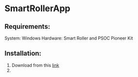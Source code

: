 # SmartRollerApp
## Requirements:
System: Windows
Hardware: Smart Roller and PSOC Pioneer Kit
## Installation:
1. Download from this [link](https://github.com/qrx10/SmartRollerApp/releases/tag/v1.0)
2. 

